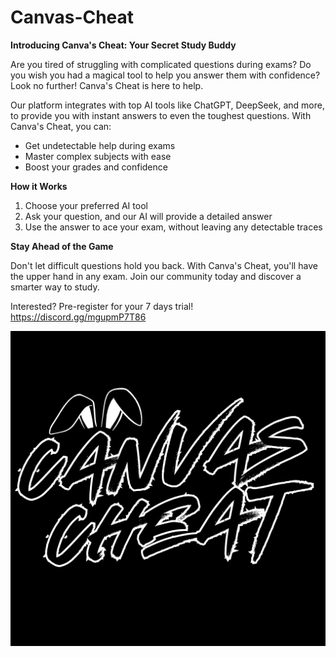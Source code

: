 # Canvas-Cheat

**Introducing Canva's Cheat: Your Secret Study Buddy**

Are you tired of struggling with complicated questions during exams? Do you wish you had a magical tool to help you answer them with confidence? Look no further! Canva's Cheat is here to help.

Our platform integrates with top AI tools like ChatGPT, DeepSeek, and more, to provide you with instant answers to even the toughest questions. With Canva's Cheat, you can:

* Get undetectable help during exams
* Master complex subjects with ease
* Boost your grades and confidence

**How it Works**

1. Choose your preferred AI tool
2. Ask your question, and our AI will provide a detailed answer 
3. Use the answer to ace your exam, without leaving any detectable traces

**Stay Ahead of the Game**

Don't let difficult questions hold you back. With Canva's Cheat, you'll have the upper hand in any exam. Join our community today and discover a smarter way to study.

Interested? Pre-register for your 7 days trial! 
https://discord.gg/mgupmP7T86

![Autobump](https://github.com/Zectxr/Canvas-Cheat/blob/main/CANVAS.png)
